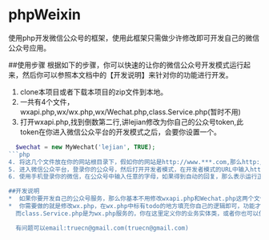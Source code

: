 phpWeixin
=========

使用php开发微信公众号的框架，使用此框架只需做少许修改即可开发自己的微信公众号应用。

##使用步骤
根据如下的步骤，你可以快速的让你的微信公众号开发模式运行起来，然后你可以参照本文档中的【开发说明】来针对你的功能进行开发。

1. clone本项目或者下载本项目的zip文件到本地。
2. 一共有4个文件，wxapi.php,wx/wx.php,wx/Wechat.php,class.Service.php(暂时不用)
3. 打开wxapi.php,找到倒数第二行,讲lejian修改为你自己的公众号token,此token在你进入微信公众平台的开发模式之后，会要你设置一个。
```php
  $wechat = new MyWechat('lejian', TRUE);
```php
4. 将这几个文件放在你的网站根目录下，假如你的网站是http://www.***.com,那么http://www.***.com/wxapi.php必须是可以访问的。
5. 进入微信公众平台，登录你的公众号，然后打开开发者模式，在开发者模式的URL中输入http://www.***.com/wxapi.php，这个url即使你的微信开发服务的入口。
6. 使用手机登录你的微信，在公众号中输入任意的字母，如果得到自动的回复，那么表示运行正常。得到的是一个菜单。

##开发说明
*  如果你要开发自己的公众号服务，那么你基本不用修改wxapi.php和Wechat.php这两个文件。
*  你需要做的就是修改wx.php，在wx.php中标有todo的地方填充你自己的逻辑即可，功能才当也可以修改成你自己的，如果你是服务号，那么你可以自定义菜单，这时候你可以不用文字模式，使用菜单模式，修改wxapi.php中的onclick方法，根据你菜单的key值来编写具体的业务。
  而class.Service.php是为wx.php服务的，你在这里定义你的业务实体类，或者你也可以使用多个单独的实体类。

  有问题可以email:truecn@gmail.com(truecn@gmail.com)
